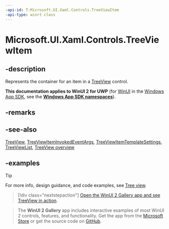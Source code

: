 ```yaml
---
-api-id: T:Microsoft.UI.Xaml.Controls.TreeViewItem
-api-type: winrt class
---
```

<!-- Class syntax.
public class TreeViewItem : ListViewItem, ListViewItem
-->

# Microsoft.UI.Xaml.Controls.TreeViewItem

## -description

Represents the container for an item in a [TreeView](treeview.md) control.

**This documentation applies to WinUI 2 for UWP** (for [WinUI](/windows/apps/winui/winui3/) in the [Windows App SDK](/windows/apps/windows-app-sdk/), see the **[Windows App SDK namespaces](/windows/windows-app-sdk/api/winrt/)**).

## -remarks

## -see-also

[TreeView](treeview.md), [TreeViewItemInvokedEventArgs](treeviewiteminvokedeventargs.md), [TreeViewItemTemplateSettings](treeviewitemtemplatesettings.md), [TreeViewList](treeviewlist.md), [TreeView overview](/windows/apps/design/controls/tree-view)

## -examples

> [!TIP]
> For more info, design guidance, and code examples, see [Tree view](/windows/apps/design/controls/tree-view).

> [!div class="nextstepaction"]
> [Open the WinUI 2 Gallery app and see TreeView in action](winui2gallery:/item/TreeView).

> The **WinUI 2 Gallery** app includes interactive examples of most WinUI 2 controls, features, and functionality. Get the app from the [Microsoft Store](https://www.microsoft.com/store/productId/9MSVH128X2ZT) or get the source code on [GitHub](https://github.com/Microsoft/WinUI-Gallery/tree/winui2).
